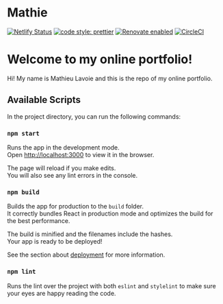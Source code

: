 # Mathie

[![Netlify Status](https://api.netlify.com/api/v1/badges/55407d98-d92e-4bfd-881a-9f5ef1a9f503/deploy-status)](https://app.netlify.com/sites/gallant-goodall-8c025a/deploys)
[![code style: prettier](https://img.shields.io/badge/code_style-prettier-ff69b4.svg?style=flat-square)](https://github.com/prettier/prettier)
[![Renovate enabled](https://img.shields.io/badge/renovate-enabled-brightgreen.svg)](https://renovatebot.com/)
[![CircleCI](https://circleci.com/gh/circleci/circleci-docs.svg?style=shield)](https://circleci.com/gh/m4thieulavoie/portfolio)

# Welcome to my online portfolio!

Hi! My name is Mathieu Lavoie and this is the repo of my online portfolio.

## Available Scripts

In the project directory, you can run the following commands:

### `npm start`

Runs the app in the development mode.<br />
Open [http://localhost:3000](http://localhost:3000) to view it in the browser.

The page will reload if you make edits.<br />
You will also see any lint errors in the console.

### `npm build`

Builds the app for production to the `build` folder.<br />
It correctly bundles React in production mode and optimizes the build for the best performance.

The build is minified and the filenames include the hashes.<br />
Your app is ready to be deployed!

See the section about [deployment](https://facebook.github.io/create-react-app/docs/deployment) for more information.

### `npm lint`

Runs the lint over the project with both `eslint` and `stylelint` to make sure your eyes are happy reading the code.
